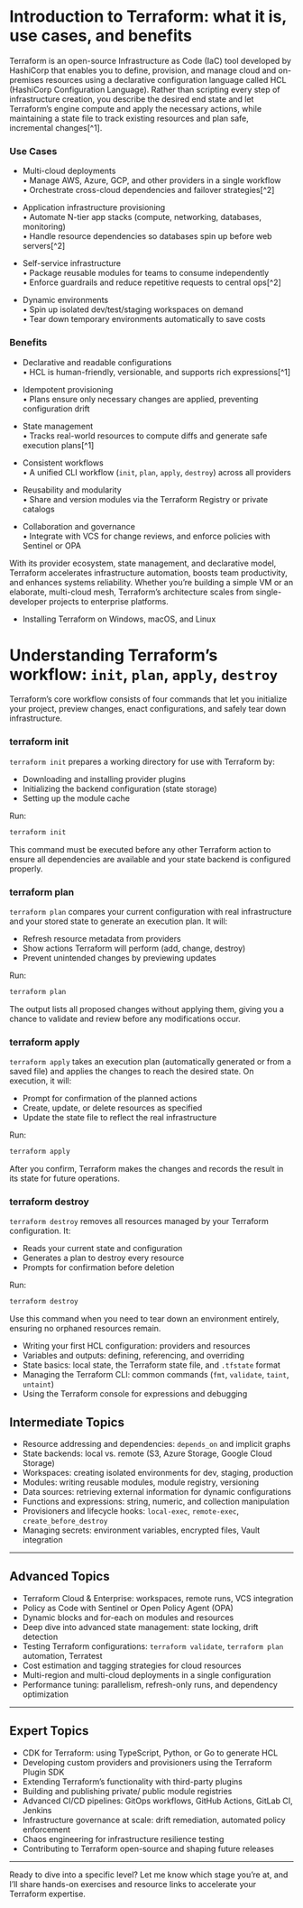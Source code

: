 # Introduction to Terraform: what it is, use cases, and benefits

Terraform is an open-source Infrastructure as Code (IaC) tool developed by HashiCorp that enables you to define, provision, and manage cloud and on-premises resources using a declarative configuration language called HCL (HashiCorp Configuration Language). Rather than scripting every step of infrastructure creation, you describe the desired end state and let Terraform’s engine compute and apply the necessary actions, while maintaining a state file to track existing resources and plan safe, incremental changes[^1].

### Use Cases

- Multi-cloud deployments  
  • Manage AWS, Azure, GCP, and other providers in a single workflow  
  • Orchestrate cross-cloud dependencies and failover strategies[^2]  

- Application infrastructure provisioning  
  • Automate N-tier app stacks (compute, networking, databases, monitoring)  
  • Handle resource dependencies so databases spin up before web servers[^2]  

- Self-service infrastructure  
  • Package reusable modules for teams to consume independently  
  • Enforce guardrails and reduce repetitive requests to central ops[^2]  

- Dynamic environments  
  • Spin up isolated dev/test/staging workspaces on demand  
  • Tear down temporary environments automatically to save costs  

### Benefits

- Declarative and readable configurations  
  • HCL is human-friendly, versionable, and supports rich expressions[^1]  

- Idempotent provisioning  
  • Plans ensure only necessary changes are applied, preventing configuration drift  

- State management  
  • Tracks real-world resources to compute diffs and generate safe execution plans[^1]  

- Consistent workflows  
  • A unified CLI workflow (`init`, `plan`, `apply`, `destroy`) across all providers  

- Reusability and modularity  
  • Share and version modules via the Terraform Registry or private catalogs  

- Collaboration and governance  
  • Integrate with VCS for change reviews, and enforce policies with Sentinel or OPA  

With its provider ecosystem, state management, and declarative model, Terraform accelerates infrastructure automation, boosts team productivity, and enhances systems reliability. Whether you’re building a simple VM or an elaborate, multi-cloud mesh, Terraform’s architecture scales from single-developer projects to enterprise platforms.

- Installing Terraform on Windows, macOS, and Linux  
# Understanding Terraform’s workflow: `init`, `plan`, `apply`, `destroy`

Terraform’s core workflow consists of four commands that let you initialize your project, preview changes, enact configurations, and safely tear down infrastructure.

### terraform init

`terraform init` prepares a working directory for use with Terraform by:

- Downloading and installing provider plugins  
- Initializing the backend configuration (state storage)  
- Setting up the module cache  

Run:

```bash
terraform init
```

This command must be executed before any other Terraform action to ensure all dependencies are available and your state backend is configured properly.

### terraform plan

`terraform plan` compares your current configuration with real infrastructure and your stored state to generate an execution plan. It will:

- Refresh resource metadata from providers  
- Show actions Terraform will perform (add, change, destroy)  
- Prevent unintended changes by previewing updates  

Run:

```bash
terraform plan
```

The output lists all proposed changes without applying them, giving you a chance to validate and review before any modifications occur.

### terraform apply

`terraform apply` takes an execution plan (automatically generated or from a saved file) and applies the changes to reach the desired state. On execution, it will:

- Prompt for confirmation of the planned actions  
- Create, update, or delete resources as specified  
- Update the state file to reflect the real infrastructure  

Run:

```bash
terraform apply
```

After you confirm, Terraform makes the changes and records the result in its state for future operations.

### terraform destroy

`terraform destroy` removes all resources managed by your Terraform configuration. It:

- Reads your current state and configuration  
- Generates a plan to destroy every resource  
- Prompts for confirmation before deletion  

Run:

```bash
terraform destroy
```

Use this command when you need to tear down an environment entirely, ensuring no orphaned resources remain.

- Writing your first HCL configuration: providers and resources  
- Variables and outputs: defining, referencing, and overriding  
- State basics: local state, the Terraform state file, and `.tfstate` format  
- Managing the Terraform CLI: common commands (`fmt`, `validate`, `taint`, `untaint`)  
- Using the Terraform console for expressions and debugging  


## Intermediate Topics

- Resource addressing and dependencies: `depends_on` and implicit graphs  
- State backends: local vs. remote (S3, Azure Storage, Google Cloud Storage)  
- Workspaces: creating isolated environments for dev, staging, production  
- Modules: writing reusable modules, module registry, versioning  
- Data sources: retrieving external information for dynamic configurations  
- Functions and expressions: string, numeric, and collection manipulation  
- Provisioners and lifecycle hooks: `local-exec`, `remote-exec`, `create_before_destroy`  
- Managing secrets: environment variables, encrypted files, Vault integration  

---

## Advanced Topics

- Terraform Cloud & Enterprise: workspaces, remote runs, VCS integration  
- Policy as Code with Sentinel or Open Policy Agent (OPA)  
- Dynamic blocks and for-each on modules and resources  
- Deep dive into advanced state management: state locking, drift detection  
- Testing Terraform configurations: `terraform validate`, `terraform plan` automation, Terratest  
- Cost estimation and tagging strategies for cloud resources  
- Multi-region and multi-cloud deployments in a single configuration  
- Performance tuning: parallelism, refresh-only runs, and dependency optimization  

---

## Expert Topics

- CDK for Terraform: using TypeScript, Python, or Go to generate HCL  
- Developing custom providers and provisioners using the Terraform Plugin SDK  
- Extending Terraform’s functionality with third-party plugins  
- Building and publishing private/ public module registries  
- Advanced CI/CD pipelines: GitOps workflows, GitHub Actions, GitLab CI, Jenkins  
- Infrastructure governance at scale: drift remediation, automated policy enforcement  
- Chaos engineering for infrastructure resilience testing  
- Contributing to Terraform open-source and shaping future releases  

---

Ready to dive into a specific level? Let me know which stage you’re at, and I’ll share hands-on exercises and resource links to accelerate your Terraform expertise.
